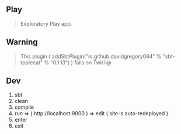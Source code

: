 Play
----
>Exploratory Play app.

Warning
-------
>This plugin ( addSbtPlugin("io.github.davidgregory084" % "sbt-tpolecat" % "0.1.13") ) fails on Twirl @

Dev
---
1. sbt
2. clean
3. compile
4. run => ( http://localhost:9000 ) => edit ( site is auto-redeployed )
5. enter
6. exit